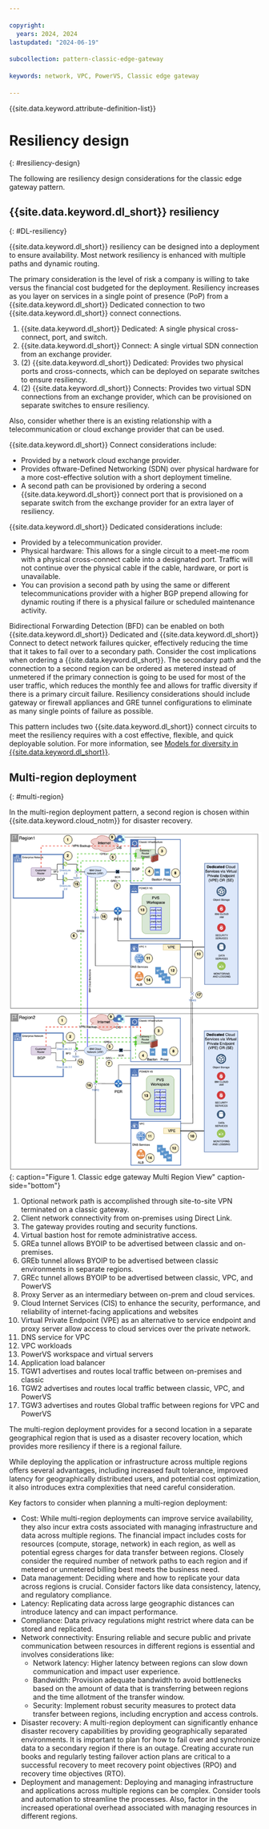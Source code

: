 ```yaml
---

copyright:
  years: 2024, 2024
lastupdated: "2024-06-19"

subcollection: pattern-classic-edge-gateway

keywords: network, VPC, PowerVS, Classic edge gateway

---
```


{{site.data.keyword.attribute-definition-list}}

# Resiliency design
{: #resiliency-design}

The following are resiliency design considerations for the classic edge gateway pattern.

## {{site.data.keyword.dl_short}} resiliency
{: #DL-resiliency}

{{site.data.keyword.dl_short}} resiliency can be designed into a deployment to ensure availability. Most network resiliency is enhanced with multiple paths and dynamic routing.

The primary consideration is the level of risk a company is willing to take versus the financial cost budgeted for the deployment. Resiliency increases as you layer on services in a single point of presence (PoP) from a {{site.data.keyword.dl_short}} Dedicated connection to two {{site.data.keyword.dl_short}} connect connections.

1.  {{site.data.keyword.dl_short}} Dedicated: A single physical cross-connect, port, and switch.
2.  {{site.data.keyword.dl_short}} Connect: A single virtual SDN connection from an exchange provider.
3.  (2) {{site.data.keyword.dl_short}} Dedicated: Provides two physical ports and cross-connects, which can be deployed on separate switches to ensure resiliency.
4.  (2) {{site.data.keyword.dl_short}} Connects: Provides two virtual SDN connections from an exchange provider, which can be provisioned on separate switches to ensure resiliency.

Also, consider whether there is an existing relationship with a telecommunication or cloud exchange provider that can be used.

{{site.data.keyword.dl_short}} Connect considerations include:

- Provided by a network cloud exchange provider.
- Provides oftware-Defined Networking (SDN) over physical hardware for a more cost-effective solution with a short deployment timeline.
- A second path can be provisioned by ordering a second {{site.data.keyword.dl_short}} connect port that is provisioned on a separate switch from the exchange provider for an extra layer of resiliency.

{{site.data.keyword.dl_short}} Dedicated considerations include:

- Provided by a telecommunication provider.
- Physical hardware: This allows for a single circuit to a meet-me room with a physical cross-connect cable into a designated port. Traffic will not continue over the physical cable if the cable, hardware, or port is unavailable.
- You can provision a second path by using the same or different telecommunications provider with a higher BGP prepend allowing for dynamic routing if there is a physical failure or scheduled maintenance activity.

Bidirectional Forwarding Detection (BFD) can be enabled on both {{site.data.keyword.dl_short}} Dedicated and {{site.data.keyword.dl_short}} Connect to detect network failures quicker, effectively reducing the time that it takes to fail over to a secondary path. Consider the cost implications when ordering a {{site.data.keyword.dl_short}}. The secondary path and the connection to a second region can be ordered as metered instead of unmetered if the primary connection is going to be used for most of the user traffic, which reduces the monthly fee and allows for traffic diversity if there is a primary circuit failure. Resiliency considerations should include gateway or firewall appliances and GRE tunnel configurations to eliminate as many single points of failure as possible.

This pattern includes two {{site.data.keyword.dl_short}} connect circuits to meet the resiliency requires with a cost effective, flexible, and quick deployable solution. For more information, see [Models for diversity in {{site.data.keyword.dl_short}}](/docs/dl?topic=dl-models-for-diversity-and-redundancy-in-direct-link).

## Multi-region deployment
{: #multi-region}

In the multi-region deployment pattern, a second region is chosen within {{site.data.keyword.cloud_notm}} for disaster recovery.

![Illustrates a detailed network and component architecture for a multi-region classic edge gateway solution architecture](image/cross-region.svg){: caption="Figure 1. Classic edge gateway Multi Region View" caption-side="bottom"}

1.  Optional network path is accomplished through site-to-site VPN terminated on a classic gateway.
2.  Client network connectivity from on-premises using Direct Link.
3.  The gateway provides routing and security functions.
4.  Virtual bastion host for remote administrative access.
5.  GREa tunnel allows BYOIP to be advertised between classic and on-premises.
6.  GREb tunnel allows BYOIP to be advertised between classic environments in separate regions.
7.  GREc tunnel allows BYOIP to be advertised between classic, VPC, and PowerVS
8.  Proxy Server as an intermediary between on-prem and cloud services.
9.  Cloud Internet Services (CIS) to enhance the security, performance, and reliability of internet-facing applications and websites
10. Virtual Private Endpoint (VPE) as an alternative to service endpoint and proxy server allow access to cloud services over the private network.
11. DNS service for VPC
12. VPC workloads
13. PowerVS workspace and virtual servers
14. Application load balancer
15. TGW1 advertises and routes local traffic between on-premises and classic
16. TGW2 advertises and routes local traffic between classic, VPC, and PowerVS
17. TGW3 advertises and routes Global traffic between regions for VPC and PowerVS

The multi-region deployment provides for a second location in a separate geographical region that is used as a disaster recovery location, which provides more resiliency if there is a regional failure.

While deploying the application or infrastructure across multiple regions offers several advantages, including increased fault tolerance, improved latency for geographically distributed users, and potential cost optimization, it also introduces extra complexities that need careful consideration.

Key factors to consider when planning a multi-region deployment:

- Cost: While multi-region deployments can improve service availability, they also incur extra costs associated with managing infrastructure and data across multiple regions. The financial impact includes costs for resources (compute, storage, network) in each region, as well as potential egress charges for data transfer between regions. Closely consider the required number of network paths to each region and if metered or unmetered billing best meets the business need.
- Data management: Deciding where and how to replicate your data across regions is crucial. Consider factors like data consistency, latency, and regulatory compliance.
- Latency: Replicating data across large geographic distances can introduce latency and can impact performance.
- Compliance: Data privacy regulations might restrict where data can be stored and replicated.
- Network connectivity: Ensuring reliable and secure public and private communication between resources in different regions is essential and involves considerations like:
    - Network latency: Higher latency between regions can slow down communication and impact user experience.
    - Bandwidth: Provision adequate bandwidth to avoid bottlenecks based on the amount of data that is transferring between regions and the time allotment of the transfer window.
    - Security: Implement robust security measures to protect data transfer between regions, including encryption and access controls.
- Disaster recovery: A multi-region deployment can significantly enhance disaster recovery capabilities by providing geographically separated environments. It is important to plan for how to fail over and synchronize data to a secondary region if there is an outage. Creating accurate run books and regularly testing failover action plans are critical to a successful recovery to meet recovery point objectives (RPO) and recovery time objectives (RTO).
- Deployment and management: Deploying and managing infrastructure and applications across multiple regions can be complex. Consider tools and automation to streamline the processes. Also, factor in the increased operational overhead associated with managing resources in different regions.
